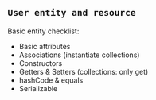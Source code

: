 ## `User entity and resource`
Basic entity checklist: 
- Basic attributes
- Associations (instantiate collections)
- Constructors
- Getters & Setters (collections: only get)
- hashCode & equals
- Serializable
